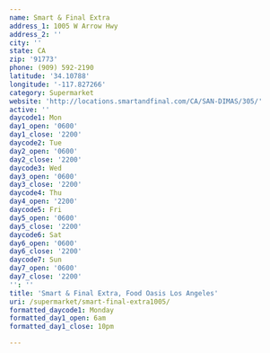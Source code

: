 ```yaml
---
name: Smart & Final Extra
address_1: 1005 W Arrow Hwy
address_2: ''
city: ''
state: CA
zip: '91773'
phone: (909) 592-2190
latitude: '34.10788'
longitude: '-117.827266'
category: Supermarket
website: 'http://locations.smartandfinal.com/CA/SAN-DIMAS/305/'
active: ''
daycode1: Mon
day1_open: '0600'
day1_close: '2200'
daycode2: Tue
day2_open: '0600'
day2_close: '2200'
daycode3: Wed
day3_open: '0600'
day3_close: '2200'
daycode4: Thu
day4_open: '2200'
daycode5: Fri
day5_open: '0600'
day5_close: '2200'
daycode6: Sat
day6_open: '0600'
day6_close: '2200'
daycode7: Sun
day7_open: '0600'
day7_close: '2200'
'': ''
title: 'Smart & Final Extra, Food Oasis Los Angeles'
uri: /supermarket/smart-final-extra1005/
formatted_daycode1: Monday
formatted_day1_open: 6am
formatted_day1_close: 10pm

---
```

